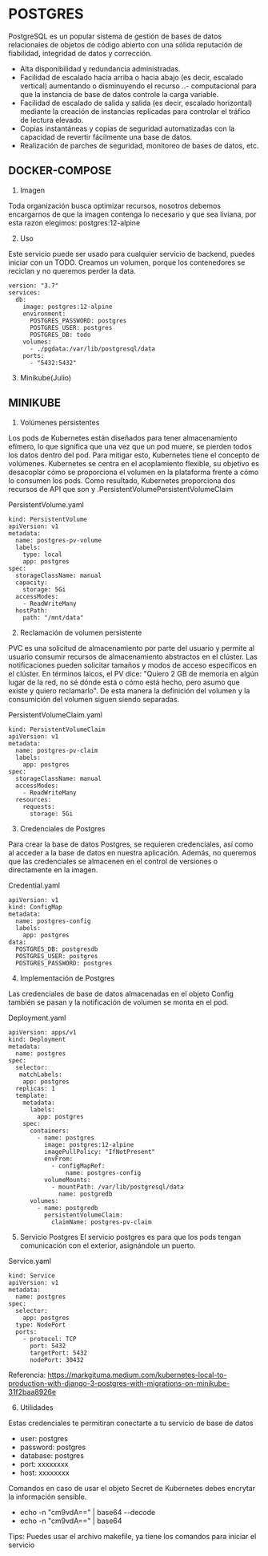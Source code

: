 # POSTGRES

PostgreSQL es un popular sistema de gestión de bases de datos relacionales de objetos de código abierto con una sólida reputación de fiabilidad, integridad de datos y corrección.

- Alta disponibilidad y redundancia administradas.
- Facilidad de escalado hacia arriba o hacia abajo (es decir, escalado vertical) aumentando o disminuyendo el recurso ..- computacional para que la instancia de base de datos controle la carga variable.
- Facilidad de escalado de salida y salida (es decir, escalado horizontal) mediante la creación de instancias replicadas para controlar el tráfico de lectura elevado.
- Copias instantáneas y copias de seguridad automatizadas con la capacidad de revertir fácilmente una base de datos.
- Realización de parches de seguridad, monitoreo de bases de datos, etc.

## DOCKER-COMPOSE
1. Imagen

Toda organización busca optimizar recursos, nosotros debemos encargarnos de que la imagen contenga lo necesario y que sea liviana, por esta razon elegimos: postgres:12-alpine

2. Uso

Este servicio puede ser usado para cualquier servicio de backend, puedes iniciar con un TODO. Creamos un volumen, porque los contenedores se reciclan y no queremos perder la data.

```
version: "3.7"
services:
  db:
    image: postgres:12-alpine
    environment:
      POSTGRES_PASSWORD: postgres
      POSTGRES_USER: postgres
      POSTGRES_DB: todo
    volumes:
      - ./pgdata:/var/lib/postgresql/data
    ports:
      - "5432:5432"
```

3. Minikube(Julio)
## MINIKUBE
1. Volúmenes persistentes

Los pods de Kubernetes están diseñados para tener almacenamiento efímero, lo que significa que una vez que un pod muere, se pierden todos los datos dentro del pod. Para mitigar esto, Kubernetes tiene el concepto de volúmenes.
Kubernetes se centra en el acoplamiento flexible, su objetivo es desacoplar cómo se proporciona el volumen en la plataforma frente a cómo lo consumen los pods.
Como resultado, Kubernetes proporciona dos recursos de API que son y .PersistentVolumePersistentVolumeClaim

PersistentVolume.yaml

```
kind: PersistentVolume
apiVersion: v1
metadata:
  name: postgres-pv-volume
  labels:
    type: local
    app: postgres
spec:
  storageClassName: manual
  capacity:
    storage: 5Gi
  accessModes:
    - ReadWriteMany
  hostPath:
    path: "/mnt/data"

```
2. Reclamación de volumen persistente

PVC es una solicitud de almacenamiento por parte del usuario y permite al usuario consumir recursos de almacenamiento abstractos en el clúster. Las notificaciones pueden solicitar tamaños y modos de acceso específicos en el clúster. En términos laicos, el PV dice: "Quiero 2 GB de memoria en algún lugar de la red, no sé dónde está o cómo está hecho, pero asumo que existe y quiero reclamarlo". De esta manera la definición del volumen y la consumición del volumen siguen siendo separadas. 

PersistentVolumeClaim.yaml

```
kind: PersistentVolumeClaim
apiVersion: v1
metadata:
  name: postgres-pv-claim
  labels:
    app: postgres
spec:
  storageClassName: manual
  accessModes:
    - ReadWriteMany
  resources:
    requests:
      storage: 5Gi
```

3. Credenciales de Postgres

Para crear la base de datos Postgres, se requieren credenciales, así como al acceder a la base de datos en nuestra aplicación. Además, no queremos que las credenciales se almacenen en el control de versiones o directamente en la imagen. 

Credential.yaml

```
apiVersion: v1
kind: ConfigMap
metadata:
  name: postgres-config
  labels:
    app: postgres
data:
  POSTGRES_DB: postgresdb
  POSTGRES_USER: postgres
  POSTGRES_PASSWORD: postgres
```

4. Implementación de Postgres

 Las credenciales de base de datos almacenadas en el objeto Config también se pasan y la notificación de volumen se monta en el pod. 

Deployment.yaml

```
apiVersion: apps/v1
kind: Deployment
metadata:
  name: postgres
spec:
  selector:
   matchLabels:
    app: postgres
  replicas: 1
  template:
    metadata:
      labels:
        app: postgres
    spec:
      containers:
        - name: postgres
          image: postgres:12-alpine
          imagePullPolicy: "IfNotPresent"
          envFrom:
            - configMapRef:
                name: postgres-config
          volumeMounts:
            - mountPath: /var/lib/postgresql/data
              name: postgredb
      volumes:
        - name: postgredb
          persistentVolumeClaim:
            claimName: postgres-pv-claim
```

5. Servicio Postgres
El servicio postgres es para que los pods tengan comunicación con el exterior, asignándole un puerto.

Service.yaml

```
kind: Service
apiVersion: v1
metadata:
  name: postgres
spec:
  selector:
    app: postgres
  type: NodePort
  ports:
    - protocol: TCP
      port: 5432
      targetPort: 5432
      nodePort: 30432
```

Referencia: https://markgituma.medium.com/kubernetes-local-to-production-with-django-3-postgres-with-migrations-on-minikube-31f2baa8926e

6. Utilidades

Estas credenciales te permitiran conectarte a tu servicio de base de datos

- user: postgres
- password: postgres
- database: postgres
- port: xxxxxxxx
- host: xxxxxxxx

Comandos en caso de usar el objeto Secret de Kubernetes debes encrytar la información sensible.

- echo -n "cm9vdA==" | base64 --decode
- echo -n "cm9vdA==" | base64

Tips: Puedes usar el archivo makefile, ya tiene los comandos para iniciar el servicio